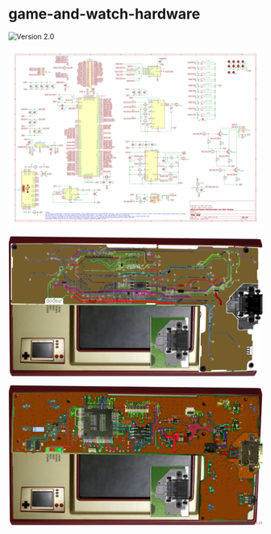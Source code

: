 # game-and-watch-hardware
![Version 2.0](https://raw.githubusercontent.com/Upcycle-Electronics/game-and-watch-hardware/main/Images-Version-Current/GnWtrace2v0.jpg "Version 2.0")


![Version 1.1](https://raw.githubusercontent.com/Upcycle-Electronics/game-and-watch-hardware/main/Images-Version-Current/GnWschematic1v1.jpg "Version 1.1")


![hardwhere?](https://raw.githubusercontent.com/Upcycle-Electronics/game-and-watch-hardware/main/Images-Version-Current/workinprogress/progress.jpg "hardwhere?")


![Old Version 1.15](https://raw.githubusercontent.com/Upcycle-Electronics/game-and-watch-hardware/main/Images-Version-Current/GnWtrace1v15.jpg "Old Version 1.15")
